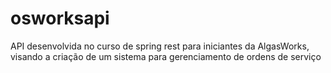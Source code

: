 # osworksapi
API desenvolvida no curso de spring rest para iniciantes da AlgasWorks, visando a criação de um sistema para gerenciamento de ordens de serviço
